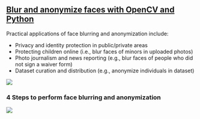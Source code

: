 ## [Blur and anonymize faces with OpenCV and Python](https://www.pyimagesearch.com/2020/04/06/blur-and-anonymize-faces-with-opencv-and-python/)

Practical applications of face blurring and anonymization include:

* Privacy and identity protection in public/private areas
* Protecting children online (i.e., blur faces of minors in uploaded photos)
* Photo journalism and news reporting (e.g., blur faces of people who did not sign a waiver form)
* Dataset curation and distribution (e.g., anonymize individuals in dataset)

![](https://www.pyimagesearch.com/wp-content/uploads/2020/04/opencv_face_blurring_example.png)


### 4 Steps to perform face blurring and anonymization
![](https://www.pyimagesearch.com/wp-content/uploads/2020/04/opencv_face_blurring_steps.png)


